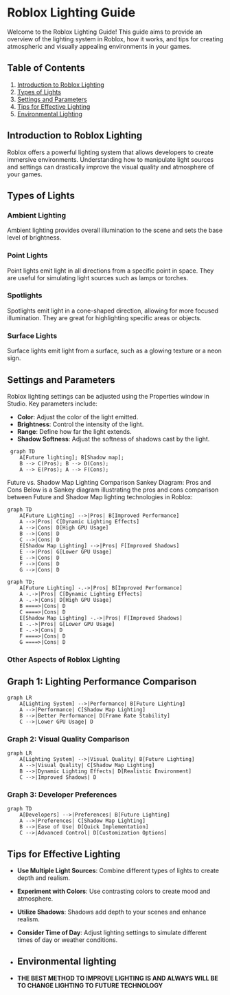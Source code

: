 # Roblox Lighting Guide

Welcome to the Roblox Lighting Guide! This guide aims to provide an overview of the lighting system in Roblox, how it works, and tips for creating atmospheric and visually appealing environments in your games.

## Table of Contents

1. [Introduction to Roblox Lighting](#introduction-to-roblox-lighting)
2. [Types of Lights](#types-of-lights)
3. [Settings and Parameters](#settings-and-parameters)
4. [Tips for Effective Lighting](#tips-for-effective-lighting)
5. [Environmental Lighting](#Environmental-lighting)

## Introduction to Roblox Lighting

Roblox offers a powerful lighting system that allows developers to create immersive environments. Understanding how to manipulate light sources and settings can drastically improve the visual quality and atmosphere of your games.

## Types of Lights

### Ambient Lighting

Ambient lighting provides overall illumination to the scene and sets the base level of brightness.

### Point Lights

Point lights emit light in all directions from a specific point in space. They are useful for simulating light sources such as lamps or torches.

### Spotlights

Spotlights emit light in a cone-shaped direction, allowing for more focused illumination. They are great for highlighting specific areas or objects.

### Surface Lights

Surface lights emit light from a surface, such as a glowing texture or a neon sign.

## Settings and Parameters

Roblox lighting settings can be adjusted using the Properties window in Studio. Key parameters include:

- **Color**: Adjust the color of the light emitted.
- **Brightness**: Control the intensity of the light.
- **Range**: Define how far the light extends.
- **Shadow Softness**: Adjust the softness of shadows cast by the light.
```mermaid
 graph TD
    A[Future lighting]; B[Shadow map];
    B --> C(Pros); B --> D(Cons);
    A --> E(Pros); A --> F(Cons);
```
Future vs. Shadow Map Lighting Comparison
Sankey Diagram: Pros and Cons
Below is a Sankey diagram illustrating the pros and cons comparison between Future and Shadow Map lighting technologies in Roblox:

```mermaid
graph TD
    A[Future Lighting] -->|Pros| B[Improved Performance]
    A -->|Pros| C[Dynamic Lighting Effects]
    A -->|Cons| D[High GPU Usage]
    B -->|Cons| D
    C -->|Cons| D
    E[Shadow Map Lighting] -->|Pros| F[Improved Shadows]
    E -->|Pros| G[Lower GPU Usage]
    E -->|Cons| D
    F -->|Cons| D
    G -->|Cons| D
```
```mermaid
graph TD;
    A[Future Lighting] -.->|Pros| B[Improved Performance]
    A -.->|Pros| C[Dynamic Lighting Effects]
    A -.->|Cons| D[High GPU Usage]
    B ====>|Cons| D
    C ====>|Cons| D
    E[Shadow Map Lighting] -.->|Pros| F[Improved Shadows]
    E -.->|Pros| G[Lower GPU Usage]
    E -.->|Cons| D
    F ====>|Cons| D
    G ====>|Cons| D
```

### Other Aspects of Roblox Lighting
## Graph 1: Lighting Performance Comparison
```mermaid
graph LR
    A[Lighting System] -->|Performance| B[Future Lighting]
    A -->|Performance| C[Shadow Map Lighting]
    B -->|Better Performance| D[Frame Rate Stability]
    C -->|Lower GPU Usage| D
```
### Graph 2: Visual Quality Comparison
```mermaid
graph LR
    A[Lighting System] -->|Visual Quality| B[Future Lighting]
    A -->|Visual Quality| C[Shadow Map Lighting]
    B -->|Dynamic Lighting Effects| D[Realistic Environment]
    C -->|Improved Shadows| D
```
### Graph 3: Developer Preferences
```mermaid
graph TD
    A[Developers] -->|Preferences| B[Future Lighting]
    A -->|Preferences| C[Shadow Map Lighting]
    B -->|Ease of Use| D[Quick Implementation]
    C -->|Advanced Control| D[Customization Options]
```
## Tips for Effective Lighting

- **Use Multiple Light Sources**: Combine different types of lights to create depth and realism.
- **Experiment with Colors**: Use contrasting colors to create mood and atmosphere.
- **Utilize Shadows**: Shadows add depth to your scenes and enhance realism.
- **Consider Time of Day**: Adjust lighting settings to simulate different times of day or weather conditions.

- ## Environmental lighting
- **THE BEST METHOD TO IMPROVE LIGHTING IS AND ALWAYS WILL BE TO CHANGE LIGHTING TO FUTURE TECHNOLOGY**



